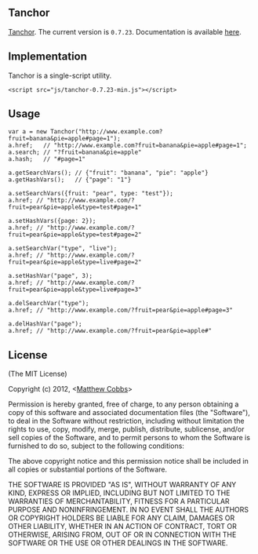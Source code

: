 ## Tanchor

[Tanchor](http://draeton.github.com/tanchor/).
The current version is `0.7.23`. Documentation is available
[here](http://draeton.github.com/tanchor/tanchor/docs/tanchor.html).


## Implementation

Tanchor is a single-script utility.

    <script src="js/tanchor-0.7.23-min.js"></script>


## Usage

    var a = new Tanchor("http://www.example.com?fruit=banana&pie=apple#page=1");
    a.href;   // "http://www.example.com?fruit=banana&pie=apple#page=1";
    a.search; // "?fruit=banana&pie=apple"
    a.hash;   // "#page=1"

    a.getSearchVars(); // {"fruit": "banana", "pie": "apple"}
    a.getHashVars();   // {"page": "1"}

    a.setSearchVars({fruit: "pear", type: "test"});
    a.href; // "http://www.example.com/?fruit=pear&pie=apple&type=test#page=1"

    a.setHashVars({page: 2});
    a.href; // "http://www.example.com/?fruit=pear&pie=apple&type=test#page=2"

    a.setSearchVar("type", "live");
    a.href; // "http://www.example.com/?fruit=pear&pie=apple&type=live#page=2"

    a.setHashVar("page", 3);
    a.href; // "http://www.example.com/?fruit=pear&pie=apple&type=live#page=3"

    a.delSearchVar("type");
    a.href; // "http://www.example.com/?fruit=pear&pie=apple#page=3"

    a.delHashVar("page");
    a.href; // "http://www.example.com/?fruit=pear&pie=apple#"


## License

(The MIT License)

Copyright (c) 2012, <[Matthew Cobbs](mailto:draeton@gmail.com)>

Permission is hereby granted, free of charge, to any person obtaining
a copy of this software and associated documentation files (the
"Software"), to deal in the Software without restriction, including
without limitation the rights to use, copy, modify, merge, publish,
distribute, sublicense, and/or sell copies of the Software, and to
permit persons to whom the Software is furnished to do so, subject to
the following conditions:

The above copyright notice and this permission notice shall be included
in all copies or substantial portions of the Software.

THE SOFTWARE IS PROVIDED "AS IS", WITHOUT WARRANTY OF ANY KIND, EXPRESS
OR IMPLIED, INCLUDING BUT NOT LIMITED TO THE WARRANTIES OF
MERCHANTABILITY, FITNESS FOR A PARTICULAR PURPOSE AND NONINFRINGEMENT.
IN NO EVENT SHALL THE AUTHORS OR COPYRIGHT HOLDERS BE LIABLE FOR ANY
CLAIM, DAMAGES OR OTHER LIABILITY, WHETHER IN AN ACTION OF CONTRACT,
TORT OR OTHERWISE, ARISING FROM, OUT OF OR IN CONNECTION WITH THE
SOFTWARE OR THE USE OR OTHER DEALINGS IN THE SOFTWARE.